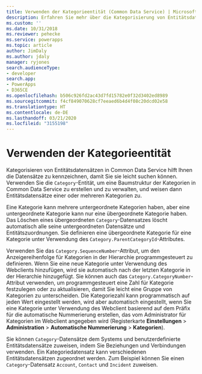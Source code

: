 ```yaml
---
title: Verwenden der Kategorieentität (Common Data Service) | Microsoft-Dokumentation
description: Erfahren Sie mehr über die Kategorisierung von Entitätsdatensätzen mithilfe der Kategorieentität.
ms.custom: ''
ms.date: 10/31/2018
ms.reviewer: pehecke
ms.service: powerapps
ms.topic: article
author: JimDaly
ms.author: jdaly
manager: ryjones
search.audienceType:
- developer
search.app:
- PowerApps
- D365CE
ms.openlocfilehash: b506c926fd2ac43d7fd15782e0f32d3402ed8989
ms.sourcegitcommit: f4cf849070628cf7eeaed6b4d4f08c20dcd02e58
ms.translationtype: HT
ms.contentlocale: de-DE
ms.lasthandoff: 03/21/2020
ms.locfileid: "3155198"
---
```

# <a name="use-the-category-entity"></a>Verwenden der Kategorieentität

Kategorisieren von Entitätsdatensätzen in Common Data Service hilft Ihnen die Datensätze zu kennzeichnen, damit Sie sie leicht suchen können. Verwenden Sie die `Category`-Entität, um eine Baumstruktur der Kategorien in Common Data Service zu erstellen und zu verwalten, und weisen dann Entitätsdatensätze einer oder mehreren Kategorien zu.  
  
 Eine Kategorie kann mehrere untergeordnete Kategorien haben, aber eine untergeordnete Kategorie kann nur eine übergeordnete Kategorie haben. Das Löschen eines übergeordneten `Category`-Datensatzes löscht automatisch alle seine untergeordneten Datensätze und Entitätszuordnungen. Sie definieren eine übergeordnete Kategorie für eine Kategorie unter Verwendung des `Category.ParentCategoryId`-Attributes.  
  
 Verwenden Sie das `Category.SequenceNumber`-Attribut, um den Anzeigereihenfolge für Kategorien in der Hierarchie programmgesteuert zu definieren.  Wenn Sie eine neue Kategorie unter Verwendung des Webclients hinzufügen, wird sie automatisch nach der letzten Kategorie in der Hierarchie hinzugefügt. Sie können auch das `Category.CategoryNumber`-Attribut verwenden, um programmgesteuert eine Zahl für Kategorie festzulegen oder zu aktualisieren, damit Sie leicht eine Gruppe von Kategorien zu unterscheiden. Die Kategoriezahl kann programmatisch auf jeden Wert eingestellt werden, wird aber automatisch eingestellt, wenn Sie eine Kategorie unter Verwendung des Webclient basierend auf dem Präfix für die automatische Nummerierung erstellen, das vom Administrator für Kategorien im Webclient angegeben wird (Registerkarte **Einstellungen** > **Administration** > **Automatische Nummerierung** > **Kategorien**).  
  
 Sie können `Category`-Datensätze dem Systems und benutzerdefinierte Entitätsdatensätze zuweisen, indem Sie Beziehungen und Verbindungen verwenden. Ein Kategoriedatensatz kann verschiedenen Entitätsdatensätzen zugeordnet werden. Zum Beispiel können Sie einen `Category`-Datensatz `Account`, `Contact` und `Incident` zuweisen.   

